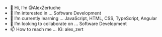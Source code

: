 - 👋 Hi, I’m @AlexZertuche 
- 👀 I’m interested in ... Software Development
- 🌱 I’m currently learning ... JavaScript, HTML, CSS, TypeScript, Angular
- 💞️ I’m looking to collaborate on ... Software Development
- 📫 How to reach me ... IG: alex_zert

<!---
AlexZertuche/AlexZertuche is a ✨ special ✨ repository because its `README.md` (this file) appears on your GitHub profile.
You can click the Preview link to take a look at your changes.
--->
